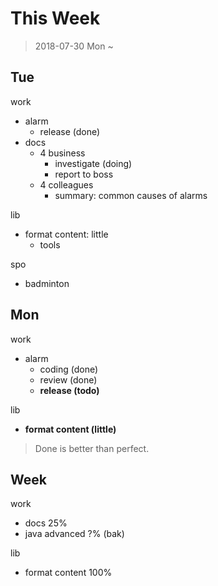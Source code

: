 # This Week

> 2018-07-30 Mon ~

## Tue

work

- alarm
    - release (done)
- docs
    - 4 business
        - investigate (doing)
        - report to boss
    - 4 colleagues
        - summary: common causes of alarms

lib

- format content: little
    - tools

spo

- badminton

## Mon

work

- alarm
    - coding (done)
    - review (done)
    - **release (todo)**

lib

- **format content (little)**

> Done is better than perfect.

## Week

work

- docs 25%
- java advanced ?% (bak)

lib

- format content 100%
